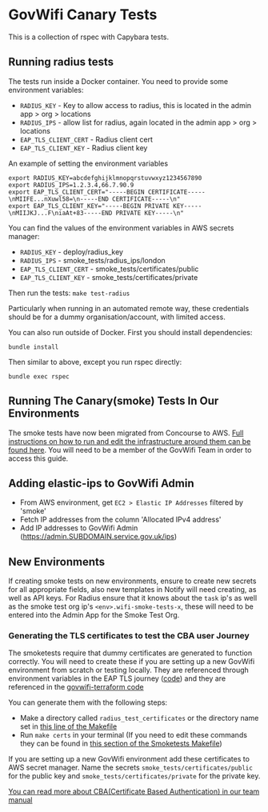 # GovWifi Canary Tests

This is a collection of rspec with Capybara tests.

## Running radius tests

The tests run inside a Docker container. You need to provide some environment variables:

- `RADIUS_KEY` - Key to allow access to radius, this is located in the admin app > org > locations
- `RADIUS_IPS` - allow list for radius, again located in the admin app > org > locations
- `EAP_TLS_CLIENT_CERT` -  Radius client cert
- `EAP_TLS_CLIENT_KEY` - Radius client key

An example of setting the environment variables
```
export RADIUS_KEY=abcdefghijklmnopqrstuvwxyz1234567890
export RADIUS_IPS=1.2.3.4,66.7.90.9
export EAP_TLS_CLIENT_CERT="-----BEGIN CERTIFICATE-----\nMIIFE...nXuwl58=\n-----END CERTIFICATE-----\n"
export EAP_TLS_CLIENT_KEY="-----BEGIN PRIVATE KEY-----\nMIIJKJ...F\niaAt+83-----END PRIVATE KEY-----\n"
```

You can find the values of the environment variables in AWS secrets manager:
- `RADIUS_KEY` - deploy/radius_key
- `RADIUS_IPS` - smoke_tests/radius_ips/london
- `EAP_TLS_CLIENT_CERT` - smoke_tests/certificates/public
- `EAP_TLS_CLIENT_KEY` - smoke_tests/certificates/private

Then run the tests:
```make test-radius```

Particularly when running in an automated remote way, these credentials should be for a dummy organisation/account, with limited access.

You can also run outside of Docker. First you should install dependencies:
```
bundle install
```

Then similar to above, except you run rspec directly:
```
bundle exec rspec
```

## Running The Canary(smoke) Tests In Our Environments

The smoke tests have now been migrated from Concourse to AWS. [Full instructions on how to run and edit the infrastructure around them can be found here](https://docs.google.com/document/d/1RHNkGxJLr4BPPUlFgqDzCF6mSOXK0Kj2Yfb-GHXXNIA/). You will need to be a member of the GovWifi Team in order to access this guide.

## Adding elastic-ips to GovWifi Admin
- From AWS environment, get `EC2 > Elastic IP Addresses` filtered by 'smoke'
- Fetch IP addresses from the column 'Allocated IPv4 address'
- Add IP addresses to GovWifi Admin (https://admin.SUBDOMAIN.service.gov.uk/ips)

## New Environments
If creating smoke tests on new environments, ensure to create new secrets for all appropriate fields, also new templates in Notify will need creating, as well as API keys.  For Radius ensure that it knows about the ```task``` ip's as well as the smoke test org ip's ```<env>.wifi-smoke-tests-x```, these will need to be entered into the Admin App for the Smoke Test Org.

### Generating the TLS certificates to test the CBA user Journey

The smoketests require that dummy certificates are generated to function correctly. You will need to create these if you are setting up a new GovWifi environment from scratch or testing locally. They are referenced through environment variables in the EAP TLS journey ([code](https://github.com/GovWifi/govwifi-smoke-tests/blob/cfb97ee543514209989e53b9001644c839570cc3/spec/system/signup/eap_tls_journey_spec.rb#L8-L14)) and they are referenced in the [govwifi-terraform code](https://github.com/GovWifi/govwifi-terraform/blob/f0fc070b4d0d281f8d721c64bf823b9fddf0cb0b/govwifi-smoke-tests/codebuild.tf#L110-L118)

You can generate them with the following steps:

* Make a directory called `radius_test_certificates` or the directory name set in [this line of the Makefile](https://github.com/GovWifi/govwifi-smoke-tests/blob/4a182cbf609c43c4407dbea87ea956633d470c6c/Makefile#L3)
* Run `make certs` in your terminal
(If you need to edit these commands they can be found in [this section of the Smoketests Makefile](https://github.com/GovWifi/govwifi-smoke-tests/blob/4a182cbf609c43c4407dbea87ea956633d470c6c/Makefile#L65-L74))

If you are setting up a new GovWifi environment add these certificates to AWS secret manager. Name the secrets `smoke_tests/certificates/public` for the public key and `smoke_tests/certificates/private` for the private key. 

[You can read more about CBA(Certificate Based Authentication) in our team manual](https://dev-docs.wifi.service.gov.uk/about-govwifi/device-wifi.html#what-is-it)

